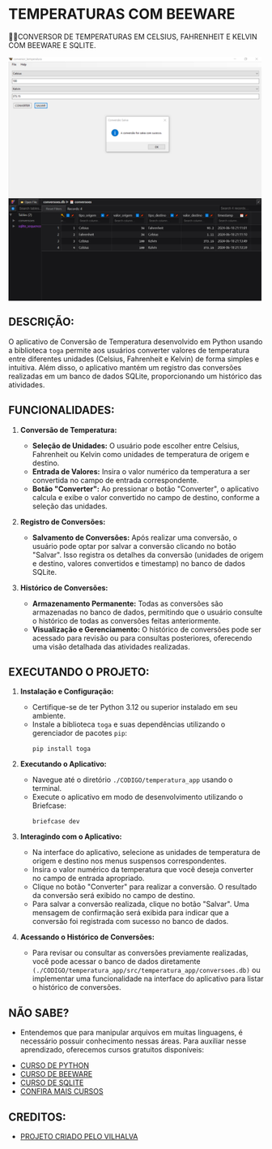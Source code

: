 # TEMPERATURAS COM BEEWARE
👨‍🏫CONVERSOR DE TEMPERATURAS EM CELSIUS, FAHRENHEIT E KELVIN COM BEEWARE E SQLITE.

<img src="./IMAGENS/FOTO_1.png" align="center" width="500"> <br>
<img src="./IMAGENS/FOTO_2.png" align="center" width="500"> <br>

## DESCRIÇÃO:
O aplicativo de Conversão de Temperatura desenvolvido em Python usando a biblioteca `toga` permite aos usuários converter valores de temperatura entre diferentes unidades (Celsius, Fahrenheit e Kelvin) de forma simples e intuitiva. Além disso, o aplicativo mantém um registro das conversões realizadas em um banco de dados SQLite, proporcionando um histórico das atividades.

## FUNCIONALIDADES:
1. **Conversão de Temperatura:**
   - **Seleção de Unidades:** O usuário pode escolher entre Celsius, Fahrenheit ou Kelvin como unidades de temperatura de origem e destino.
   - **Entrada de Valores:** Insira o valor numérico da temperatura a ser convertida no campo de entrada correspondente.
   - **Botão "Converter":** Ao pressionar o botão "Converter", o aplicativo calcula e exibe o valor convertido no campo de destino, conforme a seleção das unidades.

2. **Registro de Conversões:**
   - **Salvamento de Conversões:** Após realizar uma conversão, o usuário pode optar por salvar a conversão clicando no botão "Salvar". Isso registra os detalhes da conversão (unidades de origem e destino, valores convertidos e timestamp) no banco de dados SQLite.

3. **Histórico de Conversões:**
   - **Armazenamento Permanente:** Todas as conversões são armazenadas no banco de dados, permitindo que o usuário consulte o histórico de todas as conversões feitas anteriormente.
   - **Visualização e Gerenciamento:** O histórico de conversões pode ser acessado para revisão ou para consultas posteriores, oferecendo uma visão detalhada das atividades realizadas.

## EXECUTANDO O PROJETO:
1. **Instalação e Configuração:**
   - Certifique-se de ter Python 3.12 ou superior instalado em seu ambiente.
   - Instale a biblioteca `toga` e suas dependências utilizando o gerenciador de pacotes `pip`:
     ```
     pip install toga
     ```

2. **Executando o Aplicativo:**
   - Navegue até o diretório `./CODIGO/temperatura_app` usando o terminal.
   - Execute o aplicativo em modo de desenvolvimento utilizando o Briefcase:
     ```
     briefcase dev
     ```

3. **Interagindo com o Aplicativo:**
   - Na interface do aplicativo, selecione as unidades de temperatura de origem e destino nos menus suspensos correspondentes.
   - Insira o valor numérico da temperatura que você deseja converter no campo de entrada apropriado.
   - Clique no botão "Converter" para realizar a conversão. O resultado da conversão será exibido no campo de destino.
   - Para salvar a conversão realizada, clique no botão "Salvar". Uma mensagem de confirmação será exibida para indicar que a conversão foi registrada com sucesso no banco de dados.

4. **Acessando o Histórico de Conversões:**
   - Para revisar ou consultar as conversões previamente realizadas, você pode acessar o banco de dados diretamente `(./CODIGO/temperatura_app/src/temperatura_app/conversoes.db)` ou implementar uma funcionalidade na interface do aplicativo para listar o histórico de conversões.

## NÃO SABE?
- Entendemos que para manipular arquivos em muitas linguagens, é necessário possuir conhecimento nessas áreas. Para auxiliar nesse aprendizado, oferecemos cursos gratuitos disponíveis:
* [CURSO DE PYTHON](https://github.com/VILHALVA/CURSO-DE-PYTHON)
* [CURSO DE BEEWARE](https://github.com/VILHALVA/CURSO-DE-BEEWARE)
* [CURSO DE SQLITE](https://github.com/VILHALVA/CURSO-DE-SQLITE)
* [CONFIRA MAIS CURSOS](https://github.com/VILHALVA?tab=repositories&q=+topic:CURSO)

## CREDITOS:
- [PROJETO CRIADO PELO VILHALVA](https://github.com/VILHALVA)



